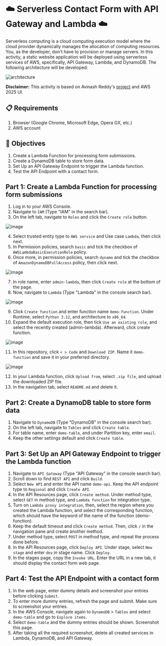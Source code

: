 # ☁️ Serverless Contact Form with API Gateway and Lambda ☁️

Serverless computing is a cloud computing execution model where the cloud provider dynamically manages the allocation of computing resources. You, as the developer, don't have to provision or manage servers. In this activity, a static website application will be deployed using serverless services of AWS, specifically, API Gateway, Lambda, and DynamoDB. The following architecture will be developed:

![architecture](https://github.com/user-attachments/assets/40b19137-337f-4b3c-8fab-8a776f00a3de)

**Disclaimer:** This activity is based on Avinash Reddy's [project](https://www.youtube.com/watch?v=dsH2QC6O3Gg) and AWS 2025 UI.

## 📋 Requirements
1. Browser (Google Chrome, Microsoft Edge, Opera GX, etc.)
2. AWS account

## 🎯 Objectives
1. Create a Lambda Function for processing form submissions.
2. Create a DynamoDB table to store form data.
3. Set Up an API Gateway Endpoint to trigger the Lambda function.
5. Test the API Endpoint with a contact form.

## Part 1: Create a Lambda Function for processing form submissions
1. Log in to your AWS Console.
2. Navigate to `IAM` (Type "IAM" in the search bar).
3. On the left tab, navigate to `Roles` and click the `Create role` button.

![image](https://github.com/user-attachments/assets/2b00c74b-bcff-4727-9c10-7352d2994f5d)

4. Select trusted entity type to `AWS service` and Use case `Lambda`, then click next.
5. In Permission policies, search `basic` and tick the checkbox of `AWSLambdaBasicExecutionRole` policy.
6. Once more, in permission policies, search `dynamo` and tick the checkbox of `AmazonDynamoDBFullAccess` policy, then click next.

![image](https://github.com/user-attachments/assets/e842893b-610d-4ce0-bbef-2048e5412b50)

7. In role name, enter `admin-lambda`, then click `Create role` at the bottom of the page.
8. Now, navigate to `Lambda` (Type "Lambda" in the console search bar). 

![image](https://github.com/user-attachments/assets/9b3dbf56-be60-4867-a2f1-c0af677fb13d)

9. Click `Create function` and enter function name `demo-function`. Under Runtime, select `Python 3.12`, and architecture to `x86_64`.
10. Expand the default execution role, then tick `Use an existing role`, and select the recently created (admin-lambda). Afterward, click create function.

![image](https://github.com/user-attachments/assets/335fe3da-d4a7-4413-a4a5-29ee8817b999)

11. In this repository, click ` < > Code ` and `Download ZIP`. Name it `demo-function` and save it in your preferred directory.

![image](https://github.com/user-attachments/assets/221584c9-022f-450e-8605-6b5499b2f44e)

12. In your Lambda function, click `Upload from`, select `.zip file`, and upload the downloaded ZIP file.
13. In the navigation tab, select `README.md` and delete it.

## Part 2: Create a DynamoDB table to store form data
1. Navigate to `DynamoDB` (Type "DynamoDB" in the console search bar).
2. On the left tab, navigate to `Tables` and click `Create table`.
3. For table name, enter `demo-table`, and under Partition key, enter `email`. 
4. Keep the other settings default and click `Create table`.

## Part 3: Set Up an API Gateway Endpoint to trigger the Lambda function
1. Navigate to `API Gateway` (Type "API Gateway" in the console search bar).
2. Scroll down to find `REST API` and click `Build`.
3. Select `New API` and enter the API name `demo-api`. Keep the API endpoint type to `Regional` and click `Create API`.
4. In the API Resources page, click `Create method`. Under method type, select `GET` in method type, and `Lambda function` for integration type.
5. Turn on `Lambda proxy integration`, then, select the region where you created the Lambda function, and select the corresponding function, which should have the keyword of the name of the function (demo-function).
6. Keep the default timeout and click `Create method`. Then, click `/` in the navigation pane and create another method.
7. Under method type, select `POST` in method type, and repeat the process done before.
8. In the API Resources page, click `Deploy API`. Under stage, select `New stage` and enter `dev` in stage name. Click `Deploy`.
9. In the stages page, copy the `Invoke URL`. Enter the URL in a new tab, it should display the contact form web page.

## Part 4: Test the API Endpoint with a contact form
1. In the web page, enter dummy details and screenshot your entries before clicking `Submit`. 
2. To enter more dummy entries, refresh the page and submit. Make sure to screenshot your entries.
3. In the AWS Console, navigate again to `DynamoDB` > `Tables` and select `demo-table` and go to `Explore items`.
4. Select `demo-table` and the dummy entries should be shown. Screenshot this page.
5. After taking all the required screenshot, delete all created services in Lambda, DynamoDB, and API Gateway.
